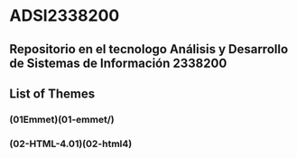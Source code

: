 # ADSI2338200
Repositorio en el tecnologo Análisis y Desarrollo de Sistemas de Información 2338200
---
## List of Themes 

### (01Emmet)(01-emmet/)
### (02-HTML-4.01)(02-html4)
